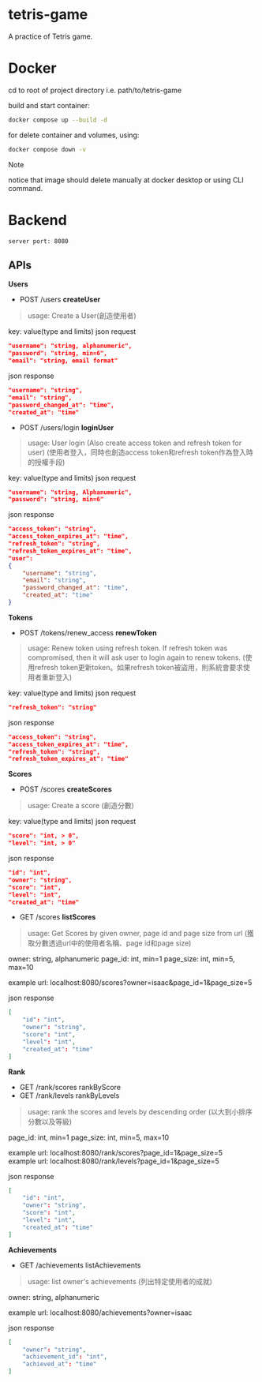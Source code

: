 # tetris-game
A practice of Tetris game.

# Docker
cd to root of project directory i.e. path/to/tetris-game

build and start container:
```bash
docker compose up --build -d
```

for delete container and volumes, using:
```bash
docker compose down -v
```
> [!NOTE]
> notice that image should delete manually at docker desktop or using CLI command.

# Backend
    server port: 8080
## APIs
**Users**
 - POST /users **createUser**
 > usage: Create a User(創造使用者)

key: value(type and limits)
json request 
```json
"username": "string, alphanumeric",
"password": "string, min=6",
"email": "string, email format"
```

json response
```json
"username": "string",
"email": "string",
"password_changed_at": "time",
"created_at": "time"
```
 - POST /users/login **loginUser** 
 > usage: User login (Also create access token and refresh token for user) (使用者登入，同時也創造access token和refresh token作為登入時的授權手段)

key: value(type and limits)
json request 
```json
"username": "string, Alphanumeric",
"password": "string, min=6"
```

json response
```json
"access_token": "string",
"access_token_expires_at": "time",
"refresh_token": "string",
"refresh_token_expires_at": "time",
"user":
{
    "username": "string",
    "email": "string",
    "password_changed_at": "time",
    "created_at": "time"
}
```

**Tokens**
 - POST /tokens/renew_access **renewToken**
 > usage: Renew token using refresh token. If refresh token was compromised, then it will ask user to login again to renew tokens. (使用refresh token更新token。如果refresh token被盜用，則系統會要求使用者重新登入)

key: value(type and limits)
json request 
```json
"refresh_token": "string"
```

json response
```json
"access_token": "string",
"access_token_expires_at": "time",
"refresh_token": "string",
"refresh_token_expires_at": "time"
```

**Scores**
 - POST /scores **createScores**
 > usage: Create a score (創造分數)

key: value(type and limits)
json request 
```json
"score": "int, > 0",
"level": "int, > 0"
```

json response
```json
"id": "int",
"owner": "string",
"score": "int",
"level": "int",
"created_at": "time"
```
 - GET /scores **listScores**
 > usage: Get Scores by given owner, page id and page size from url (獲取分數透過url中的使用者名稱、page id和page size)

owner: string, alphanumeric
page_id: int, min=1
page_size: int, min=5, max=10

example url: localhost:8080/scores?owner=isaac&page_id=1&page_size=5

json response
```json
[
    "id": "int",
    "owner": "string",
    "score": "int",
    "level": "int",
    "created_at": "time"
]
```

**Rank**
 - GET /rank/scores rankByScore
 - GET /rank/levels rankByLevels
 > usage: rank the scores and levels by descending order (以大到小排序分數以及等級)

page_id: int, min=1
page_size: int, min=5, max=10

example url: localhost:8080/rank/scores?page_id=1&page_size=5<br>
example url: localhost:8080/rank/levels?page_id=1&page_size=5

json response
```json
[
    "id": "int",
    "owner": "string",
    "score": "int",
    "level": "int",
    "created_at": "time"
]
```

**Achievements**
 - GET /achievements listAchievements
 > usage: list owner's achievements (列出特定使用者的成就)

owner: string, alphanumeric

example url: localhost:8080/achievements?owner=isaac

json response
```json
[
    "owner": "string",
    "achievement_id": "int",
    "achieved_at": "time"
]
```